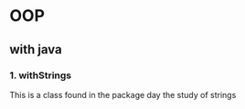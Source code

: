 # OOP
## with java
### 1. withStrings
This is a class found in the package day the study of strings 
